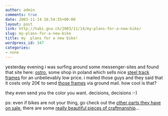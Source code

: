 ```yaml
---
author: admin
comments: true
date: 2003-11-14 16:54:55+00:00
layout: post
link: http://habi.gna.ch/2003/11/14/my-plans-for-a-new-bike/
slug: my-plans-for-a-new-bike
title: my  plans for a new bike!
wordpress_id: 347
categories:
- none
---
```


yesterday evening i was surfing around some messenger-sites and found that site here: [ostro](http://www.ostro.com.pl/en/main.htm), some shop in poland which sells nice [steel track frames](http://www.ostro.com.pl/en/shop/frames.htm) for an unbelievably low price. 
i mailed those guys and they said that it costs only 20€ to send [those frames](http://www.ostro.com.pl/en/shop/romet_zoom.html) via ground mail.
how cool is that?

they even send you the color you want. decisions, decisions :-)

ps: even if bikes are not your thing, go check out the [other parts they have on sale](http://www.ostro.com.pl/en/shop/start.html), there are some [really beautiful pieces of craftmanship](http://www.ostro.com.pl/en/shop/camphub_zoom.html)...
